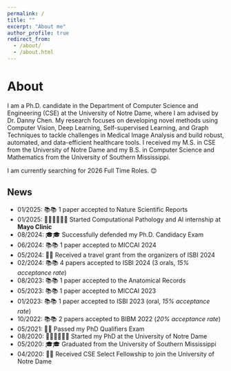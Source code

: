 ```yaml
---
permalink: /
title: ""
excerpt: "About me"
author_profile: true
redirect_from: 
  - /about/
  - /about.html
---
```


About
======

I am a Ph.D. candidate in the Department of Computer Science and Engineering (CSE) at the University of Notre Dame, where I am advised by Dr. Danny Chen. My research focuses on developing novel methods using Computer Vision, Deep Learning, Self-supervised Learning, and Graph Techniques to tackle challenges in Medical Image Analysis and build robust, automated, and data-efficient healthcare tools. I received my M.S. in CSE from the University of Notre Dame and my B.S. in Computer Science and Mathematics from the University of Southern Mississippi.

I am currently searching for 2026 Full Time Roles. 😊

News
------
* 01/2025: 📚📚 1 paper accepted to Nature Scientific Reports
* 01/2025: 👨🏻‍💻👨🏻‍💻 Started Computational Pathology and AI internship at **Mayo Clinic**
* 08/2024: 🎓🎓 Successfully defended my Ph.D. Candidacy Exam 
* 06/2024: 📚📚 1 paper accepted to MICCAI 2024
* 05/2024: 🎉🎉 Received a travel grant from the organizers of ISBI 2024
* 02/2024: 📚📚 4 papers accepted to ISBI 2024 (3 orals, _15% acceptance rate_)
* 08/2023: 📚📚 1 paper accepted to the Anatomical Records
* 05/2023: 📚📚 1 paper accepted to MICCAI 2023
* 01/2023: 📚📚 1 paper accepted to ISBI 2023 (oral, _15% acceptance rate_)
* 10/2022: 📚📚 2 papers accepted to BIBM 2022 (_20% acceptance rate_)
* 05/2021: 🎉🎉 Passed my PhD Qualifiers Exam
* 08/2020: 🧑🏻‍🏫🧑🏻‍🏫 Started my PhD at the University of Notre Dame
* 05/2020: 🎓🎓 Graduated from the University of Southern Mississippi 
* 04/2020: 🎉🎉 Received CSE Select Fellowship to join the University of Notre Dame
